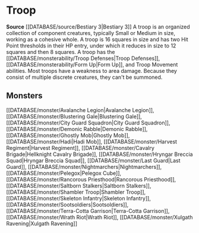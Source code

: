 ﻿---
id: '367'
name: Troop
rarity: Common
rus_type_level: null
source: '[[DATABASE/source/Bestiary 3|Bestiary 3]]'
trait:
- Troop
type: Trait

---
# Troop

**Source** [[DATABASE/source/Bestiary 3|Bestiary 3]]
A troop is an organized collection of component creatures, typically Small or Medium in size, working as a cohesive whole. A troop is 16 squares in size and has two Hit Point thresholds in their HP entry, under which it reduces in size to 12 squares and then 8 squares. A troop has the [[DATABASE/monsterability/Troop Defenses|Troop Defenses]], [[DATABASE/monsterability/Form Up|Form Up]], and Troop Movement abilities. Most troops have a weakness to area damage. Because they consist of multiple discrete creatures, they can't be summoned.

## Monsters

[[DATABASE/monster/Avalanche Legion|Avalanche Legion]], [[DATABASE/monster/Blustering Gale|Blustering Gale]], [[DATABASE/monster/City Guard Squadron|City Guard Squadron]], [[DATABASE/monster/Demonic Rabble|Demonic Rabble]], [[DATABASE/monster/Ghostly Mob|Ghostly Mob]], [[DATABASE/monster/Hadi|Hadi Mob]], [[DATABASE/monster/Harvest Regiment|Harvest Regiment]], [[DATABASE/monster/Cavalry Brigade|Hellknight Cavalry Brigade]], [[DATABASE/monster/Hryngar Breccia Squad|Hryngar Breccia Squad]], [[DATABASE/monster/Last Guard|Last Guard]], [[DATABASE/monster/Nightmarchers|Nightmarchers]], [[DATABASE/monster/Pelegox|Pelegox Cube]], [[DATABASE/monster/Rancorous Priesthood|Rancorous Priesthood]], [[DATABASE/monster/Saltborn Stalkers|Saltborn Stalkers]], [[DATABASE/monster/Shambler Troop|Shambler Troop]], [[DATABASE/monster/Skeleton Infantry|Skeleton Infantry]], [[DATABASE/monster/Sootsoldiers|Sootsoldiers]], [[DATABASE/monster/Terra-Cotta Garrison|Terra-Cotta Garrison]], [[DATABASE/monster/Wrath Riot|Wrath Riot]], [[DATABASE/monster/Xulgath Ravening|Xulgath Ravening]]